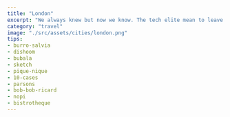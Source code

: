 ```yaml
---
title: "London"
excerpt: "We always knew but now we know. The tech elite mean to leave us all behind."
category: "travel"
image: "./src/assets/cities/london.png"
tips:
- burro-salvia
- dishoom
- bubala
- sketch
- pique-nique
- 10-cases
- parsons
- bob-bob-ricard
- nopi
- bistrotheque
---
```



